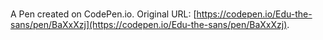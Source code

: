 # 

A Pen created on CodePen.io. Original URL: [https://codepen.io/Edu-the-sans/pen/BaXxXzj](https://codepen.io/Edu-the-sans/pen/BaXxXzj).

